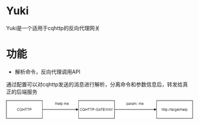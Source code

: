 # Yuki

Yuki是一个适用于cqhttp的反向代理网关

# 功能
- 解析命令，反向代理调用API

通过配置可以对cqhttp发送的消息进行解析，分离命令和参数信息后，转发给真正的后端服务

![Reverse Proxy](./assets/reverse_proxy.png)